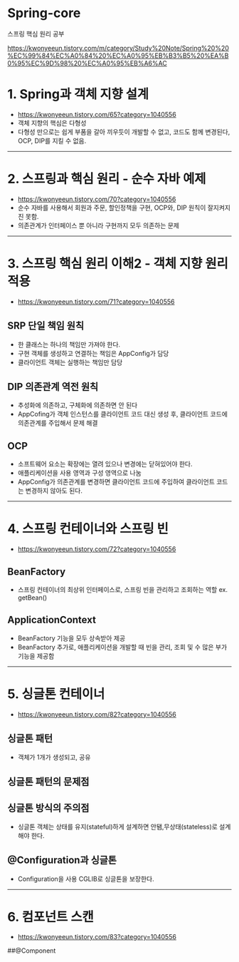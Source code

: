 # Spring-core
스프링 핵심 원리 공부 


https://kwonyeeun.tistory.com/m/category/Study%20Note/Spring%20%20%EC%99%84%EC%A0%84%20%EC%A0%95%EB%B3%B5%20%EA%B0%95%EC%9D%98%20%EC%A0%95%EB%A6%AC



# 1. Spring과 객체 지향 설계
 - https://kwonyeeun.tistory.com/65?category=1040556
 - 객체 지향의 핵심은 다형성
 - 다형성 만으로는 쉽게 부품을 갈아 끼우듯이 개발할 수 없고, 코드도 함께 변경된다, OCP, DIP를 지킬 수 없음.

---


# 2. 스프링과 핵심 원리 - 순수 자바 예제
 - https://kwonyeeun.tistory.com/70?category=1040556
 - 순수 자바를 사용해서 회원과 주문, 할인정책을 구현, OCP와, DIP 원칙이 잘지켜지진 못함. 
 - 의존관계가 인터페이스 뿐 아니라 구현까지 모두 의존하는 문제

---



# 3. 스프링 핵심 원리 이해2 - 객체 지향 원리 적용
 - https://kwonyeeun.tistory.com/71?category=1040556
 
 ## SRP 단일 책임 원칙 
  - 한 클래스는 하나의 책임만 가져야 한다.
  - 구현 객체를 생성하고 연결하는 책임은 AppConfig가 담당
  - 클라이언트 객체는 실행하는 책임만 담당


## DIP 의존관계 역전 원칙
  - 추성화에 의존하고, 구체화에 의존하면 안 된다
  - AppCofing가 객체 인스턴스를 클라이언트 코드 대신 생성 후, 클라이언트 코드에 의존관계를 주입해서 문제 해결


## OCP 
  - 소프트웨어 요소는 확장에는 열려 있으나 변경에는 닫혀있어야 한다.
  - 애플리케이션을 사용 영역과 구성 영역으로 나눔
  - AppConfig가 의존관계를 변경하면 클라이언트 코드에 주입하여 클라이언트 코드는 변경하지 않아도 된다.


---



# 4. 스프링 컨테이너와 스프링 빈
 - https://kwonyeeun.tistory.com/72?category=1040556
 
## BeanFactory
  - 스프링 컨테이너의 최상위 인터페이스로, 스프링 빈을 관리하고 조회하는 역할 ex. getBean() 

## ApplicationContext
  - BeanFactory 기능을 모두 상속받아 제공
  - BeanFactory 추가로, 애플리케이션을 개발할 때 빈을 관리, 조회 및 수 많은 부가 기능을 제공함


---


# 5. 싱글톤 컨테이너
  - https://kwonyeeun.tistory.com/82?category=1040556

   ## 싱글톤 패턴 
   - 객체가 1개가 생성되고, 공유
   ## 싱글톤 패턴의 문제점
   ## 싱글톤 방식의 주의점 
   - 싱글톤 객체는 상태를 유지(stateful)하게 설계하면 안됌,무상태(stateless)로 설계해야 한다.
   ## @Configuration과 싱글톤 
   - Configuration을 사용 CGLIB로 싱글톤을 보장한다.
   
   
---
# 6. 컴포넌트 스캔
   - https://kwonyeeun.tistory.com/83?category=1040556

   ##@Component
